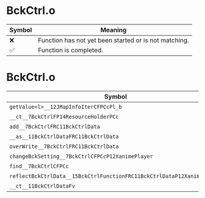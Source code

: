 # BckCtrl.o
| Symbol | Meaning 
| ------------- | ------------- 
| :x: | Function has not yet been started or is not matching. 
| :white_check_mark: | Function is completed. 


# BckCtrl.o
| Symbol | Decompiled? |
| ------------- | ------------- |
| `getValue<l>__12JMapInfoIterCFPCcPl_b` | :x: |
| `__ct__7BckCtrlFP14ResourceHolderPCc` | :x: |
| `add__7BckCtrlFRC11BckCtrlData` | :x: |
| `__as__11BckCtrlDataFRC11BckCtrlData` | :x: |
| `overWrite__7BckCtrlFRC11BckCtrlData` | :white_check_mark: |
| `changeBckSetting__7BckCtrlCFPCcP12XanimePlayer` | :white_check_mark: |
| `find__7BckCtrlCFPCc` | :x: |
| `reflectBckCtrlData__15BckCtrlFunctionFRC11BckCtrlDataP12XanimePlayer` | :x: |
| `__ct__11BckCtrlDataFv` | :white_check_mark: |
